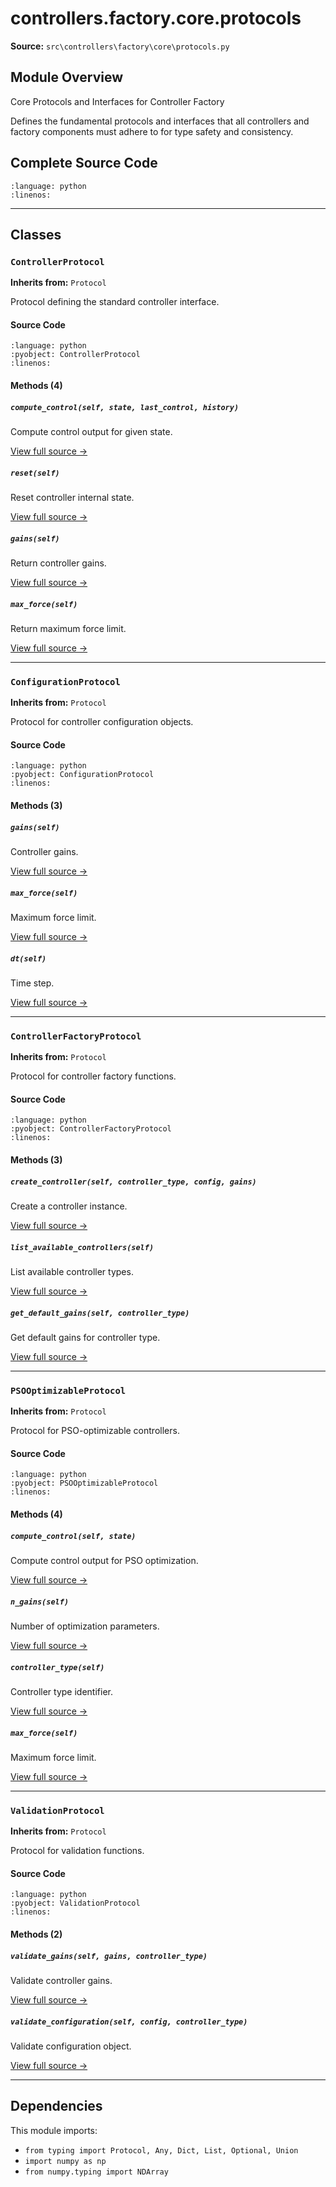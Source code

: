 # controllers.factory.core.protocols

**Source:** `src\controllers\factory\core\protocols.py`

## Module Overview

Core Protocols and Interfaces for Controller Factory

Defines the fundamental protocols and interfaces that all controllers and factory
components must adhere to for type safety and consistency.

## Complete Source Code

```{literalinclude} ../../../src/controllers/factory/core/protocols.py
:language: python
:linenos:
```

---

## Classes

### `ControllerProtocol`

**Inherits from:** `Protocol`

Protocol defining the standard controller interface.

#### Source Code

```{literalinclude} ../../../src/controllers/factory/core/protocols.py
:language: python
:pyobject: ControllerProtocol
:linenos:
```

#### Methods (4)

##### `compute_control(self, state, last_control, history)`

Compute control output for given state.

[View full source →](#method-controllerprotocol-compute_control)

##### `reset(self)`

Reset controller internal state.

[View full source →](#method-controllerprotocol-reset)

##### `gains(self)`

Return controller gains.

[View full source →](#method-controllerprotocol-gains)

##### `max_force(self)`

Return maximum force limit.

[View full source →](#method-controllerprotocol-max_force)

---

### `ConfigurationProtocol`

**Inherits from:** `Protocol`

Protocol for controller configuration objects.

#### Source Code

```{literalinclude} ../../../src/controllers/factory/core/protocols.py
:language: python
:pyobject: ConfigurationProtocol
:linenos:
```

#### Methods (3)

##### `gains(self)`

Controller gains.

[View full source →](#method-configurationprotocol-gains)

##### `max_force(self)`

Maximum force limit.

[View full source →](#method-configurationprotocol-max_force)

##### `dt(self)`

Time step.

[View full source →](#method-configurationprotocol-dt)

---

### `ControllerFactoryProtocol`

**Inherits from:** `Protocol`

Protocol for controller factory functions.

#### Source Code

```{literalinclude} ../../../src/controllers/factory/core/protocols.py
:language: python
:pyobject: ControllerFactoryProtocol
:linenos:
```

#### Methods (3)

##### `create_controller(self, controller_type, config, gains)`

Create a controller instance.

[View full source →](#method-controllerfactoryprotocol-create_controller)

##### `list_available_controllers(self)`

List available controller types.

[View full source →](#method-controllerfactoryprotocol-list_available_controllers)

##### `get_default_gains(self, controller_type)`

Get default gains for controller type.

[View full source →](#method-controllerfactoryprotocol-get_default_gains)

---

### `PSOOptimizableProtocol`

**Inherits from:** `Protocol`

Protocol for PSO-optimizable controllers.

#### Source Code

```{literalinclude} ../../../src/controllers/factory/core/protocols.py
:language: python
:pyobject: PSOOptimizableProtocol
:linenos:
```

#### Methods (4)

##### `compute_control(self, state)`

Compute control output for PSO optimization.

[View full source →](#method-psooptimizableprotocol-compute_control)

##### `n_gains(self)`

Number of optimization parameters.

[View full source →](#method-psooptimizableprotocol-n_gains)

##### `controller_type(self)`

Controller type identifier.

[View full source →](#method-psooptimizableprotocol-controller_type)

##### `max_force(self)`

Maximum force limit.

[View full source →](#method-psooptimizableprotocol-max_force)

---

### `ValidationProtocol`

**Inherits from:** `Protocol`

Protocol for validation functions.

#### Source Code

```{literalinclude} ../../../src/controllers/factory/core/protocols.py
:language: python
:pyobject: ValidationProtocol
:linenos:
```

#### Methods (2)

##### `validate_gains(self, gains, controller_type)`

Validate controller gains.

[View full source →](#method-validationprotocol-validate_gains)

##### `validate_configuration(self, config, controller_type)`

Validate configuration object.

[View full source →](#method-validationprotocol-validate_configuration)

---

## Dependencies

This module imports:

- `from typing import Protocol, Any, Dict, List, Optional, Union`
- `import numpy as np`
- `from numpy.typing import NDArray`
